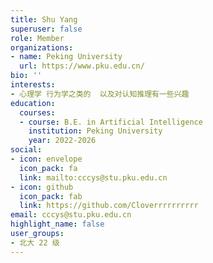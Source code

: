```yaml
---
title: Shu Yang
superuser: false
role: Member
organizations:
- name: Peking University
  url: https://www.pku.edu.cn/
bio: ''
interests:
- 心理学 行为学之类的  以及对认知推理有一些兴趣
education:
  courses:
  - course: B.E. in Artificial Intelligence
    institution: Peking University
    year: 2022-2026
social:
- icon: envelope
  icon_pack: fa
  link: mailto:cccys@stu.pku.edu.cn
- icon: github
  icon_pack: fab
  link: https://github.com/Cloverrrrrrrrrr
email: cccys@stu.pku.edu.cn
highlight_name: false
user_groups:
- 北大 22 级
---
```

